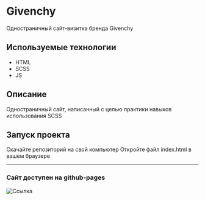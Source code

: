 # Givenchy
Одностраничный сайт-визитка бренда Givenchy
## Используемые технологии
- HTML
- SCSS
- JS
## Описание
Одностраничный сайт, написанный с целью практики навыков использования SCSS
## Запуск проекта
Скачайте репозиторий на свой компьютер
Откройте файл index.html в вашем браузере
____
### Сайт доступен на github-pages
![Ссылка](https://lighterboiii.github.io/givenchy-scss/)


